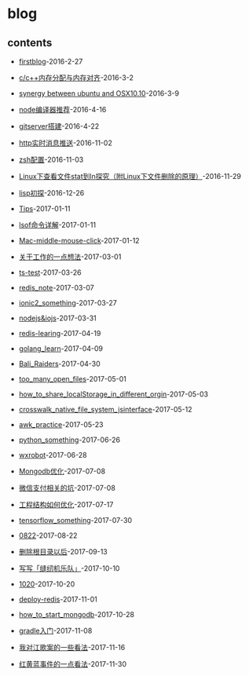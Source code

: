 # blog
## contents


* [firstblog](https://github.com/nbwsc/blog/blob/master/blogs/firstblog.md)-2016-2-27

* [c/c++内存分配与内存对齐](https://github.com/nbwsc/blog/blob/master/blogs/c:c++内存分配与内存对齐.md)-2016-3-2

* [synergy between ubuntu and OSX10.10](https://github.com/nbwsc/blog/blob/master/blogs/synergy_between_ubuntu_and_OSX10.10.md)-2016-3-9

* [node编译器推荐](https://github.com/nbwsc/blog/blob/master/blogs/node编译器推荐.md)-2016-4-16

* [gitserver搭建](https://github.com/nbwsc/blog/blob/master/blogs/GitServer搭建.md)-2016-4-22

* [http实时消息推送](https://github.com/nbwsc/blog/blob/master/blogs/http实时消息推送.md)-2016-11-02

* [zsh配置](https://github.com/nbwsc/blog/blob/master/blogs/zsh配置.md)-2016-11-03

* [Linux下查看文件stat到ln探究（附Linux下文件删除的原理）](https://github.com/nbwsc/blog/blob/master/blogs/Linux下查看文件stat到ln探究.md)-2016-11-29

* [lisp初探](https://github.com/nbwsc/blog/blob/master/blogs/lisp初探.md)-2016-12-26

* [Tips](https://github.com/nbwsc/blog/blob/master/blogs/Tips.md)-2017-01-11

* [lsof命令详解](https://github.com/nbwsc/blog/blob/master/blogs/lsof命令详解.md)-2017-01-11

* [Mac-middle-mouse-click](https://github.com/nbwsc/blog/blob/master/blogs/Mac-middle-mouse-click.md)-2017-01-12

* [关于工作的一点想法](https://github.com/nbwsc/blog/blob/master/blogs/关于工作的一点想法.md)-2017-03-01

* [ts-test](https://github.com/nbwsc/blog/blob/master/blogs/ts-test.md)-2017-03-26

* [redis_note](https://github.com/nbwsc/blog/blob/master/blogs/redis_note.md)-2017-03-07

* [ionic2_something](https://github.com/nbwsc/blog/blob/master/blogs/ionic2_something.md)-2017-03-27

* [nodejs&iojs](https://github.com/nbwsc/blog/blob/master/blogs/nodejs&iojs.md)-2017-03-31

* [redis-learing](https://github.com/nbwsc/blog/blob/master/blogs/redis-learing.md)-2017-04-19

* [golang_learn](https://github.com/nbwsc/blog/blob/master/blogs/golang_learn.md)-2017-04-09

* [Bali_Raiders](https://github.com/nbwsc/blog/blob/master/blogs/Bali_Raiders.md)-2017-04-30

* [too_many_open_files](https://github.com/nbwsc/blog/blob/master/blogs/too_many_open_files.md)-2017-05-01

* [how_to_share_localStorage_in_different_orgin](https://github.com/nbwsc/blog/blob/master/blogs/how_to_share_localStorage_in_different_orgin.md)-2017-05-03

* [crosswalk_native_file_system_jsinterface](https://github.com/nbwsc/blog/blob/master/blogs/crosswalk_native_file_system_jsinterface.md)-2017-05-12

* [awk_practice](https://github.com/nbwsc/blog/blob/master/blogs/awk_practice.md)-2017-05-23

* [python_something](https://github.com/nbwsc/blog/blob/master/blogs/python_something.md)-2017-06-26

* [wxrobot](https://github.com/nbwsc/blog/blob/master/blogs/wxrobot.md)-2017-06-28

* [Mongodb优化](https://github.com/nbwsc/blog/blob/master/blogs/Mongodb优化.md)-2017-07-08

* [微信支付相关的坑](https://github.com/nbwsc/blog/blob/master/blogs/微信支付相关的坑.md)-2017-07-08

* [工程结构如何优化](https://github.com/nbwsc/blog/blob/master/blogs/工程结构如何优化.md)-2017-07-17

* [tensorflow_something](https://github.com/nbwsc/blog/blob/master/blogs/tensorflow_something.md)-2017-07-30

* [0822](https://github.com/nbwsc/blog/blob/master/blogs/0822.md)-2017-08-22

* [删除根目录以后](https://github.com/nbwsc/blog/blob/master/blogs/删除根目录以后.md)-2017-09-13

* [写写「缝纫机乐队」](https://github.com/nbwsc/blog/blob/master/blogs/写写「缝纫机乐队」.md)-2017-10-10

* [1020](https://github.com/nbwsc/blog/blob/master/blogs/1020.md)-2017-10-20

* [deploy-redis](https://github.com/nbwsc/blog/blob/master/blogs/deploy-redis.md)-2017-11-01

* [how_to_start_mongodb](https://github.com/nbwsc/blog/blob/master/blogs/how_to_start_mongodb.md)-2017-10-28

* [gradle入门](https://github.com/nbwsc/blog/blob/master/blogs/gradle入门.md)-2017-11-08

* [我对江歌案的一些看法](https://github.com/nbwsc/blog/blob/master/blogs/我对江歌案的一些看法.md)-2017-11-16

* [红黄蓝事件的一点看法](https://github.com/nbwsc/blog/blob/master/blogs/红黄蓝事件的一点看法.md)-2017-11-30
